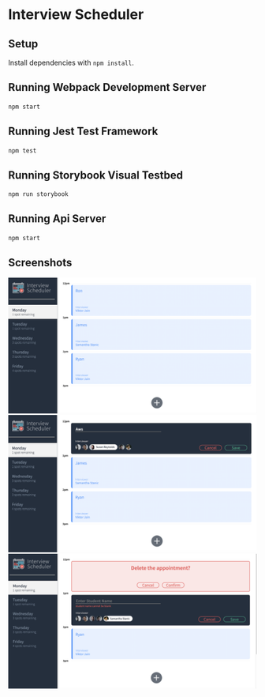 # Interview Scheduler

## Setup

Install dependencies with `npm install`.

## Running Webpack Development Server

```sh
npm start
```

## Running Jest Test Framework

```sh
npm test
```

## Running Storybook Visual Testbed

```sh
npm run storybook
```
## Running Api Server

```sh
npm start
```

## Screenshots


![](./docs/mainpage.png)
![](./docs/edit.png)
![](./docs/delete&error.png)